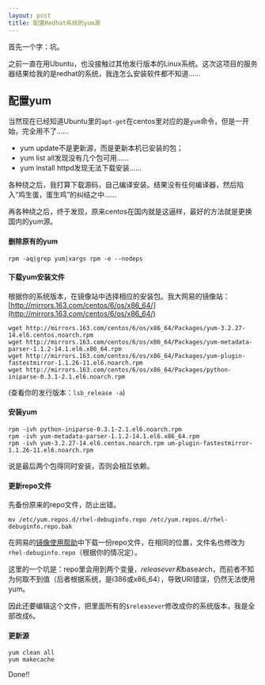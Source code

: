 ```yaml
---
layout: post
title: 配置Redhat系统的yum源
---
```


首先一个字：坑。

之前一直在用Ubuntu，也没接触过其他发行版本的Linux系统。这次这项目的服务器结果给我的是redhat的系统，我连怎么安装软件都不知道……

## 配置yum

当然现在已经知道Ubuntu里的``apt-get``在centos里对应的是``yum``命令，但是一开始，完全用不了……

- yum update不是更新源，而是更新本机已安装的包；
- yum list all发现没有几个包可用……
- yum install httpd发现无法下载安装……

各种绕之后，我打算下载源码，自己编译安装。结果没有任何编译器，然后陷入“鸡生蛋，蛋生鸡”的纠结之中……

再各种绕之后，终于发现，原来centos在国内就是这逼样，最好的方法就是更换国内的yum源。

#### 删除原有的yum

```
rpm -aq|grep yum|xargs rpm -e --nodeps
```

#### 下载yum安装文件

根据你的系统版本，在镜像站中选择相应的安装包。我大网易的镜像站：[http://mirrors.163.com/centos/6/os/x86_64/](http://mirrors.163.com/centos/6/os/x86_64/)

```
wget http://mirrors.163.com/centos/6/os/x86_64/Packages/yum-3.2.27-14.el6.centos.noarch.rpm
wget http://mirrors.163.com/centos/6/os/x86_64/Packages/yum-metadata-parser-1.1.2-14.1.el6.x86_64.rpm
wget http://mirrors.163.com/centos/6/os/x86_64/Packages/yum-plugin-fastestmirror-1.1.26-11.el6.noarch.rpm
wget http://mirrors.163.com/centos/6/os/x86_64/Packages/python-iniparse-0.3.1-2.1.el6.noarch.rpm
```

(查看你的发行版本：``lsb_release -a``)

#### 安装yum

```
rpm -ivh python-iniparse-0.3.1-2.1.el6.noarch.rpm
rpm -ivh yum-metadata-parser-1.1.2-14.1.el6.x86_64.rpm
rpm -ivh yum-3.2.27-14.el6.centos.noarch.rpm um-plugin-fastestmirror-1.1.26-11.el6.noarch.rpm
```

说是最后两个包得同时安装，否则会相互依赖。

#### 更新repo文件

先备份原来的repo文件，防止出错。

```
mv /etc/yum.repos.d/rhel-debuginfo.repo /etc/yum.repos.d/rhel-debuginfo.repo.bak
```

在网易的[镜像使用帮助](http://mirrors.163.com/.help/centos.html)中下载一份repo文件，在相同的位置，文件名也修改为``rhel-debuginfo.repo``（根据你的情况定）。

这里的一个坑是：repo里会用到两个变量，$releasever和$basearch，而前者不知为何取不到值（后者根据系统，是i386或x86_64），导致URl错误，仍然无法使用yum。

因此还要编辑这个文件，把里面所有的``$releasever``修改成你的系统版本，我是全部改成``6``。

#### 更新源

```
yum clean all
yum makecache
```

Done!!
